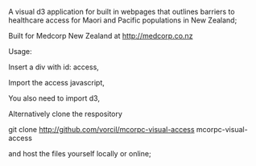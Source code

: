 A visual d3 application for built in webpages that outlines barriers to healthcare access for Maori and Pacific populations in New Zealand;

Built for Medcorp New Zealand at http://medcorp.co.nz



Usage:

Insert a div with id: access, <div id="access"></div>

Import the access javascript, <script src="http://medcorp.co.nz/js/visualizationAccess.js"></script>

You also need to import d3, <script src="https://cdnjs.cloudflare.com/ajax/libs/d3/3.5.6/d3.min.js" charset="utf-8"></script>


Alternatively clone the respository

git clone http://github.com/vorcil/mcorpc-visual-access mcorpc-visual-access

and host the files yourself locally or online;


